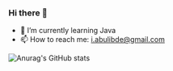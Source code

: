 ### Hi there 👋

- 🌱 I’m currently learning Java
- 📫 How to reach me: i.abulibde@gmail.com

![Anurag's GitHub stats](https://github-readme-stats.vercel.app/api?username=Abulibde&show_icons=true&theme=highcontrast)

<!--
**Abulibde/Abulibde** is a ✨ _special_ ✨ repository because its `README.md` (this file) appears on your GitHub profile.

Here are some ideas to get you started:

- 🔭 I’m currently working on ...
- 🌱 I’m currently learning ...
- 👯 I’m looking to collaborate on ...
- 🤔 I’m looking for help with ...
- 💬 Ask me about ...
- 📫 How to reach me: ...
- 😄 Pronouns: ...
- ⚡ Fun fact: ...

![Anurag's GitHub stats](https://github-readme-stats.vercel.app/api?Abulibde=anuraghazra&show_icons=true&theme=radical)
-->
